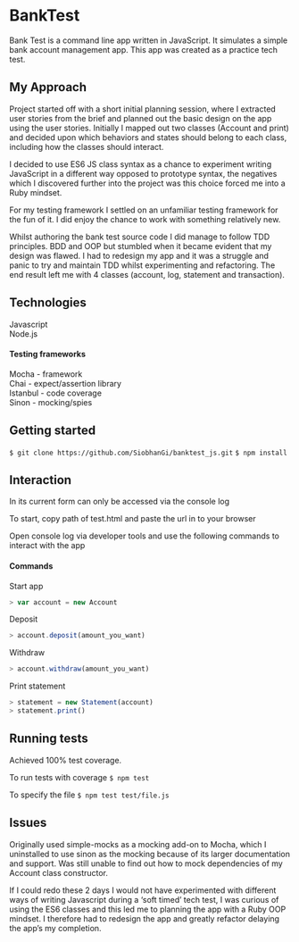 # BankTest
Bank Test is a command line app written in JavaScript. It simulates a simple  bank account management app. This app was created as a practice tech test.

## My Approach
Project started off with a short initial planning session, where I extracted user stories from the brief and planned out the basic design on the app using the user stories. Initially I mapped out two classes (Account and print) and decided upon which behaviors and states should belong to each class, including how the classes should interact.

I decided to use ES6 JS class syntax as a chance to experiment writing JavaScript in a different way opposed to prototype syntax, the negatives which I discovered further into the project was this choice forced me into a Ruby mindset.

For my testing framework I settled on an unfamiliar testing framework for the fun of it. I did enjoy the chance to work with something relatively new.

Whilst authoring the bank test source code I did manage to follow TDD principles. BDD and OOP but stumbled when it became evident that my design was flawed. I had to redesign my app and it was a struggle and panic to try and maintain TDD whilst experimenting and refactoring. The end result left me with 4 classes (account, log, statement and transaction).


## Technologies

Javascript</br>Node.js


#### Testing frameworks

Mocha - framework</br>Chai - expect/assertion library</br>Istanbul - code coverage</br>Sinon - mocking/spies

## Getting started

`$ git clone https://github.com/SiobhanGi/banktest_js.git`
`$ npm install`

## Interaction

In its current form can only be accessed via the console log

To start, copy path of test.html and paste the url in to your browser

Open console log via developer tools and use the following commands to interact with the app

#### Commands

Start app  
```javascript
> var account = new Account
```

Deposit  
```JavaScript
> account.deposit(amount_you_want)
```

Withdraw
```JavaScript
> account.withdraw(amount_you_want)
```

Print statement
```JavaScript
> statement = new Statement(account)
> statement.print()
```

## Running tests

Achieved 100% test coverage.

To run tests with coverage
`$ npm test`

To specify the file
`$ npm test test/file.js`


## Issues

Originally used simple-mocks as a mocking add-on to Mocha, which I uninstalled to use sinon as the mocking because of its larger documentation and support. Was still unable to find out how to mock dependencies of my Account class constructor.

If I could redo these 2 days I would not have experimented with different ways of writing Javascript during a ‘soft timed’ tech test, I was curious of using the ES6 classes and this led me to planning the app with a Ruby OOP mindset. I therefore had to redesign the app and greatly refactor delaying the app’s my completion.
